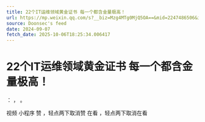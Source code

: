 ```yaml
---
title: 22个IT运维领域黄金证书 每一个都含金量极高！
url: https://mp.weixin.qq.com/s?__biz=Mzg4MTg0MjQ5OA==&mid=2247486506&idx=1&sn=ccee3d99548a6b641b6c303b6d85c621
source: Doonsec's feed
date: 2024-09-07
fetch_date: 2025-10-06T18:25:34.006417
---
```


# 22个IT运维领域黄金证书 每一个都含金量极高！

：
，
。

视频
小程序
赞
，轻点两下取消赞
在看
，轻点两下取消在看